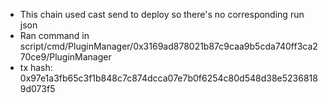 - This chain used cast send to deploy so there's no corresponding run json
- Ran command in script/cmd/PluginManager/0x3169ad878021b87c9caa9b5cda740ff3ca270ce9/PluginManager
- tx hash: 0x97e1a3fb65c3f1b848c7c874dcca07e7b0f6254c80d548d38e52368189d073f5
